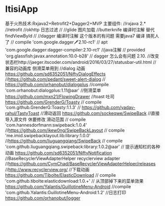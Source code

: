 # ItisiApp
基于火热技术:Rxjava2+Retrofit2+Dagger2+MVP 
主要组件:
    //rxjava 2.*
    //retrofit
    //okhttp 日志过滤
    //    //glide 图片加载
    //butterknife  编译时注解 替代 findViewById
    //    //dagger 编译时注解 这个版本的有问题 需要java7 编译 搞死人了
    //    compile 'com.google.dagger:dagger:2.10-rc1'
    //    apt 'com.google.dagger:dagger-compiler:2.10-rc1'
    //java注解
    // provided 'org.glassfish:javax.annotation:10.0-b28'
    // dagger 怎么会有问题 2.10.
    //改变状态栏http://jaeger.itscoder.com/android/2016/03/27/statusbar-util.html
    // 兼容的动画库 侧滑菜单用到
    //dialog 动画 https://github.com/sd6352051/NiftyDialogEffects
    //https://github.com/pedant/sweet-alert-dialog
    //    https://github.com/orhanobut/dialogplus
    //compile 'com.orhanobut:dialogplus:1.11@aar'
    //侧滑菜单 https://github.com/mxn21/FlowingDrawer
    //toast 吐司 https://github.com/GrenderG/Toasty
    // compile 'com.github.GrenderG:Toasty:1.1.3'
    //    https://github.com/yadav-rahul/TastyToast
    //滑动返回 https://github.com/sockeqwe/SwipeBack
    //直接导入源文件 休要修改 滑动范围
    //    compile 'com.hannesdorfmann:swipeback:1.0.4'
    //https://github.com/ikew0ng/SwipeBackLayout
    //    compile 'me.imid.swipebacklayout.lib:library:1.0.0'
    //https://github.com/liuguangqiang/SwipeBack
    //    compile 'com.github.liuguangqiang.swipeback:library:1.0.2@aar'
    //  提示通知栏的各种动画  https://github.com/sd6352051/NiftyNotification
    //BaseRecyclerViewAdapterHelper recyclerview adapter
    //https://github.com/CymChad/BaseRecyclerViewAdapterHelper/releases
    //http://www.recyclerview.org/
    //下载动画 https://github.com/Tibolte/ElasticDownload
    // compile 'com.github.tibolte:elasticdownload:1.0.+'
    // 从顶部掉下来的菜单效果 https://github.com/Yalantis/GuillotineMenu-Android
    //compile 'com.github.Yalantis:GuillotineMenu-Android:1.2'
    //日志打印 https://github.com/orhanobut/logger


